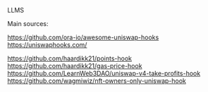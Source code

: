 LLMS


Main sources:

https://github.com/ora-io/awesome-uniswap-hooks
https://uniswaphooks.com/

https://github.com/haardikk21/points-hook
https://github.com/haardikk21/gas-price-hook
https://github.com/LearnWeb3DAO/uniswap-v4-take-profits-hook
https://github.com/wagmiwiz/nft-owners-only-uniswap-hook